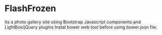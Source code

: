 # FlashFrozen
Its a photo gallery site using Bootstrap Javascript components and LightBox/jQuery plugins
Instal bower web tool before using bower.json file.
